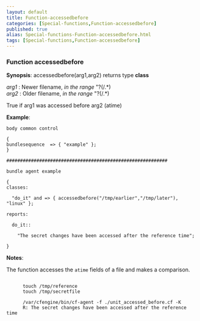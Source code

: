 ```yaml
---
layout: default
title: Function-accessedbefore
categories: [Special-functions,Function-accessedbefore]
published: true
alias: Special-functions-Function-accessedbefore.html
tags: [Special-functions,Function-accessedbefore]
---
```


### Function accessedbefore

**Synopsis**: accessedbefore(arg1,arg2) returns type **class**

  
 *arg1* : Newer filename, *in the range* "?(/.\*)   
 *arg2* : Older filename, *in the range* "?(/.\*)   

True if arg1 was accessed before arg2 (atime)

**Example**:  
   

```cf3
body common control

{
bundlesequence  => { "example" };
}

###########################################################

bundle agent example

{     
classes:

  "do_it" and => { accessedbefore("/tmp/earlier","/tmp/later"), "linux" }; 

reports:

  do_it::

    "The secret changes have been accessed after the reference time";

}
```

**Notes**:  
   

The function accesses the `atime` fields of a file and makes a
comparison.

```cf3
     
      touch /tmp/reference
      touch /tmp/secretfile
     
      /var/cfengine/bin/cf-agent -f ./unit_accessed_before.cf -K
      R: The secret changes have been accessed after the reference time
     
```
